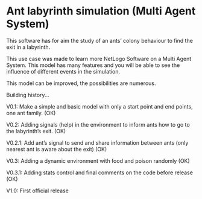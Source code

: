 Ant labyrinth simulation 
(Multi Agent System)
==========================

This software has for aim the study of an ants’ colony behaviour to find the exit in a labyrinth. 

This use case was made to learn more NetLogo Software on a Multi Agent System.
This model has many features and you will be able to see the influence of different events in the simulation. 

This model can be improved, the possibilities are numerous. 



Building history...


V0.1: Make a simple and basic model with only a start point and end points, one ant family. (OK)

V0.2: Adding signals (help) in the environment to inform ants how to go to the labyrinth’s exit. (OK)

V0.2.1: Add ant’s signal to send and share information between ants (only nearest ant is aware about the exit) (OK)

V0.3: Adding a dynamic environment with food and poison randomly (OK)

V0.3.1: Adding stats control and final comments on the code before release (OK)

V1.0: First official release 
